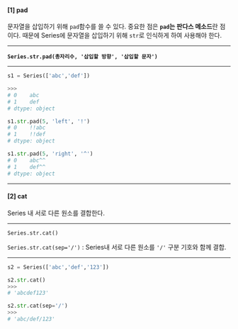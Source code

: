 #### [1] pad

문자열을 삽입하기 위해 `pad`함수를 쓸 수 있다. 중요한 점은 **`pad`는 판다스 메소드**란 점이다. 때문에 Series에 문자열을 삽입하기 위해 `str`로 인식하게 하여 사용해야 한다.

---

**`Series.str.pad(총자리수, '삽입할 방향', '삽입할 문자') `**

---

```python
s1 = Series(['abc','def'])

>>>
# 0    abc
# 1    def
# dtype: object
```

```python
s1.str.pad(5, 'left', '!')
# 0    !!abc
# 1    !!def
# dtype: object

s1.str.pad(5, 'right', '^')
# 0    abc^^
# 1    def^^
# dtype: object
```

---





#### [2] cat

Series 내 서로 다른 원소를 결합한다.

---

`Series.str.cat()`

`Series.str.cat(sep='/')` : Series내 서로 다른 원소를 `'/'` 구분 기호와 함께 결합.

---

```python
s2 = Series(['abc','def','123'])

s2.str.cat()
>>>
# 'abcdef123'

s2.str.cat(sep='/')
>>>
# 'abc/def/123'
```